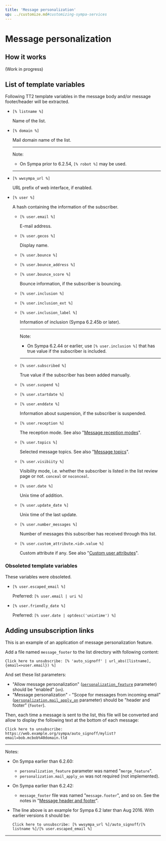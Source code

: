 ```yaml
---
title: 'Message personalization'
up: ../customize.md#customizing-sympa-services
---
```


Message personalization
=======================

How it works
------------

(Work in progress)

List of template variables
--------------------------

Following TT2 template variables in the message body and/or
message footer/header will be extracted.

  - `[% listname %]`

    Name of the list.

  - `[% domain %]`

    Mail domain name of the list.

    ----
    Note:

      * On Sympa prior to 6.2.54, `[% robot %]` may be used.

    ----

  - `[% wwsympa_url %]`

    URL prefix of web interface, if enabled.

  - `[% user %]`

    A hash containing the information of the subscriber.

      - `[% user.email %]`

        E-mail address.

      - `[% user.gecos %]`

        Display name.

      - `[% user.bounce %]`
      - `[% user.bounce_address %]`
      - `[% user.bounce_score %]`

        Bounce information, if the subscriber is bouncing.

      - `[% user.inclusion %]`
      - `[% user.inclusion_ext %]`
      - `[% user.inclusion_label %]`

        Information of inclusion (Sympa 6.2.45b or later).

        ----
        Note:
          - On Sympa 6.2.44 or earlier, use `[% user.inclusion %]`
            that has true value if the subscriber is included.

        ----

      - `[% user.subscribed %]`

        True value if the subscriber has been added manually.

      - `[% user.suspend %]`
      - `[% user.startdate %]`
      - `[% user.enddate %]`

        Information about suspension, if the subscriber is suspended.

      - `[% user.reception %]`

        The reception mode.  See also
        "[Message reception modes](https://sympa-community.github.io/manual/customize/basics-alterations.html#message-reception-modes)".

      - `[% user.topics %]`

        Selected message topics.  See also
        "[Message topics](https://sympa-community.github.io/manual/customize/basics-delivery.html#message-topics)".

      - `[% user.visibiity %]`

        Visibility mode, i.e. whether the subscriber is listed in the list
        review page or not.  `conceal` or `noconceal`.

      - `[% user.date %]`

        Unix time of addition.

      - `[% user.update_date %]`

        Unix time of the last update.

      - `[% user.number_messages %]`

        Number of messages this subscriber has received through this list.

      - `[% user.custom_attribute.<id>.value %]`

        Custom attribute if any.  See also
        "[Custom user attributes](https://sympa-community.github.io/manual/customize/custom-user-attributes.html)".

### Obsoleted template variables

These variables were obsoleted.

  - `[% user.escaped_email %]`

    Preferred: `[% user.email | uri %]`

  - `[% user.friendly_date %]`

    Preferred: `[% user.date | optdesc('unixtime') %]`

Adding unsubscription links
---------------------------

This is an example of an application of message personalization feature.

Add a file named `message_footer` to the list directory with following
content:

``` code
Click here to unsubscribe: [% 'auto_signoff' | url_abs([listname],{email=>user.email}) %]
```

And set these list parameters:

  * "Allow message personalization"
    ([`personalization_feature`](/gpldoc/man/sympa_config.5.html#personalization_feature)
    parameter) should be "enabled" (`on`).
  * "Message personalization" - "Scope for messages from incoming email"
    ([`personalization.mail_apply_on`](/gpldoc/man/sympa_config.5.html#personalizationmail_apply_on)
    parameter) should be "header and footer" (`footer`).

Then, each time a message is sent to the list, this file will be converted
and allow to display the following text at the bottom of each message:

``` code
Click here to unsubscribe: https://web.example.org/sympa/auto_signoff/mylist?email=bob.mcbob%40domain.tld
```

----
Notes:

  * On Sympa earlier than 6.2.60:

      - `personalization_feature` parameter was named "`merge_feature`".
      - `personalization.mail_apply_on` was not required (not implemented).

  * On Sympa earlier than 6.2.42:

      - `message_footer` file was named "`message.footer`", and so on.
        See the notes in
        "[Message header and footer](../customize/basics-list-config.md#message-header-and-footer)".

  * The line above is an example for Sympa 6.2 later than Aug 2016.
    With earlier versions it should be:
    ``` code
    Click here to unsubscribe: [% wwsympa_url %]/auto_signoff/[% listname %]/[% user.escaped_email %]
    ```

----

